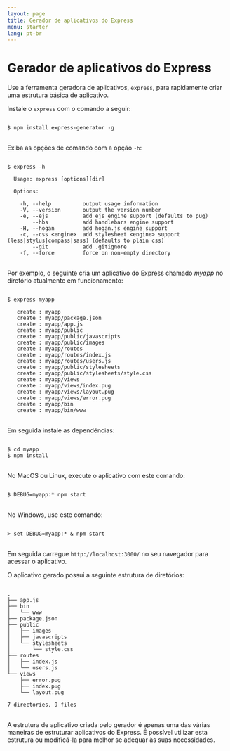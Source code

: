 ```yaml
---
layout: page
title: Gerador de aplicativos do Express
menu: starter
lang: pt-br
---
```


# Gerador de aplicativos do Express

Use a ferramenta geradora de aplicativos, `express`,
para rapidamente criar uma estrutura básica de aplicativo.

Instale o `express` com o comando a seguir:

<pre>
<code class="language-sh" translate="no">
$ npm install express-generator -g
</code>
</pre>

Exiba as opções de comando com a opção `-h`:

<pre>
<code class="language-sh" translate="no">
$ express -h

  Usage: express [options][dir]

  Options:

    -h, --help          output usage information
    -V, --version       output the version number
    -e, --ejs           add ejs engine support (defaults to pug)
        --hbs           add handlebars engine support
    -H, --hogan         add hogan.js engine support
    -c, --css &lt;engine&gt;  add stylesheet &lt;engine&gt; support (less|stylus|compass|sass) (defaults to plain css)
        --git           add .gitignore
    -f, --force         force on non-empty directory
</code>
</pre>

Por exemplo, o seguinte cria um aplicativo do Express chamado _myapp_
no diretório atualmente em funcionamento:

<pre>
<code class="language-sh" translate="no">
$ express myapp

   create : myapp
   create : myapp/package.json
   create : myapp/app.js
   create : myapp/public
   create : myapp/public/javascripts
   create : myapp/public/images
   create : myapp/routes
   create : myapp/routes/index.js
   create : myapp/routes/users.js
   create : myapp/public/stylesheets
   create : myapp/public/stylesheets/style.css
   create : myapp/views
   create : myapp/views/index.pug
   create : myapp/views/layout.pug
   create : myapp/views/error.pug
   create : myapp/bin
   create : myapp/bin/www
</code>
</pre>

Em seguida instale as dependências:

<pre>
<code class="language-sh" translate="no">
$ cd myapp
$ npm install
</code>
</pre>

No MacOS ou Linux, execute o aplicativo com este comando:

<pre>
<code class="language-sh" translate="no">
$ DEBUG=myapp:* npm start
</code>
</pre>

No Windows, use este comando:

<pre>
<code class="language-sh" translate="no">
> set DEBUG=myapp:* & npm start
</code>
</pre>

Em seguida carregue `http://localhost:3000/` no seu navegador para acessar o aplicativo.


O aplicativo gerado possui a seguinte estrutura de diretórios:

<pre>
<code class="language-sh" translate="no">
.
├── app.js
├── bin
│   └── www
├── package.json
├── public
│   ├── images
│   ├── javascripts
│   └── stylesheets
│       └── style.css
├── routes
│   ├── index.js
│   └── users.js
└── views
    ├── error.pug
    ├── index.pug
    └── layout.pug

7 directories, 9 files
</code>
</pre>

<div class="doc-box doc-info" markdown="1">
A estrutura de aplicativo criada pelo gerador é apenas uma das várias maneiras de estruturar aplicativos do Express.
É possível utilizar esta estrutura ou modificá-la para melhor se adequar às suas necessidades.
</div>
